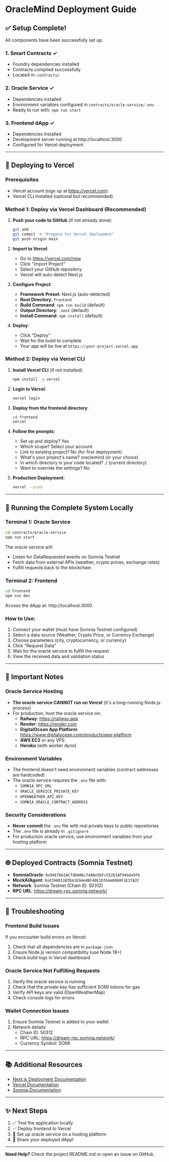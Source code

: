 # OracleMind Deployment Guide

## ✅ Setup Complete!

All components have been successfully set up:

### 1. Smart Contracts ✓
- Foundry dependencies installed
- Contracts compiled successfully
- Located in: `contracts/`

### 2. Oracle Service ✓
- Dependencies installed
- Environment variables configured in `contracts/oracle-service/.env`
- Ready to run with: `npm run start`

### 3. Frontend dApp ✓
- Dependencies installed
- Development server running at http://localhost:3000
- Configured for Vercel deployment

---

## 🚀 Deploying to Vercel

### Prerequisites
- Vercel account (sign up at https://vercel.com)
- Vercel CLI installed (optional but recommended)

### Method 1: Deploy via Vercel Dashboard (Recommended)

1. **Push your code to GitHub** (if not already done):
   ```bash
   git add .
   git commit -m "Prepare for Vercel deployment"
   git push origin main
   ```

2. **Import to Vercel**:
   - Go to https://vercel.com/new
   - Click "Import Project"
   - Select your GitHub repository
   - Vercel will auto-detect Next.js

3. **Configure Project**:
   - **Framework Preset**: Next.js (auto-detected)
   - **Root Directory**: `frontend`
   - **Build Command**: `npm run build` (default)
   - **Output Directory**: `.next` (default)
   - **Install Command**: `npm install` (default)

4. **Deploy**:
   - Click "Deploy"
   - Wait for the build to complete
   - Your app will be live at `https://your-project.vercel.app`

### Method 2: Deploy via Vercel CLI

1. **Install Vercel CLI** (if not installed):
   ```bash
   npm install -g vercel
   ```

2. **Login to Vercel**:
   ```bash
   vercel login
   ```

3. **Deploy from the frontend directory**:
   ```bash
   cd frontend
   vercel
   ```

4. **Follow the prompts**:
   - Set up and deploy? Yes
   - Which scope? Select your account
   - Link to existing project? No (for first deployment)
   - What's your project's name? oraclemind (or your choice)
   - In which directory is your code located? ./ (current directory)
   - Want to override the settings? No

5. **Production Deployment**:
   ```bash
   vercel --prod
   ```

---

## 🔧 Running the Complete System Locally

### Terminal 1: Oracle Service
```bash
cd contracts/oracle-service
npm run start
```

The oracle service will:
- Listen for DataRequested events on Somnia Testnet
- Fetch data from external APIs (weather, crypto prices, exchange rates)
- Fulfill requests back to the blockchain

### Terminal 2: Frontend
```bash
cd frontend
npm run dev
```

Access the dApp at: http://localhost:3000

### How to Use:
1. Connect your wallet (must have Somnia Testnet configured)
2. Select a data source (Weather, Crypto Price, or Currency Exchange)
3. Choose parameters (city, cryptocurrency, or currency)
4. Click "Request Data"
5. Wait for the oracle service to fulfill the request
6. View the received data and validation status

---

## 📝 Important Notes

### Oracle Service Hosting
- **The oracle service CANNOT run on Vercel** (it's a long-running Node.js process)
- For production, host the oracle service on:
  - **Railway**: https://railway.app
  - **Render**: https://render.com
  - **DigitalOcean App Platform**: https://www.digitalocean.com/products/app-platform
  - **AWS EC2** or any VPS
  - **Heroku** (with worker dyno)

### Environment Variables
- The frontend doesn't need environment variables (contract addresses are hardcoded)
- The oracle service requires the `.env` file with:
  - `SOMNIA_RPC_URL`
  - `ORACLE_SERVICE_PRIVATE_KEY`
  - `OPENWEATHER_API_KEY`
  - `SOMNIA_ORACLE_CONTRACT_ADDRESS`

### Security Considerations
- **Never commit** the `.env` file with real private keys to public repositories
- The `.env` file is already in `.gitignore`
- For production oracle service, use environment variables from your hosting platform

---

## 🌐 Deployed Contracts (Somnia Testnet)

- **SomniaOracle**: `0x94E7b61ACfdDA06c74A8e56Fc55261AF94bda9f6`
- **MockAIAgent**: `0xE398011BfD41E94e4BF40E1Df64e0960F1E37A2C`
- **Network**: Somnia Testnet (Chain ID: 50312)
- **RPC URL**: https://dream-rpc.somnia.network/

---

## 🐛 Troubleshooting

### Frontend Build Issues
If you encounter build errors on Vercel:
1. Check that all dependencies are in `package.json`
2. Ensure Node.js version compatibility (use Node 18+)
3. Check build logs in Vercel dashboard

### Oracle Service Not Fulfilling Requests
1. Verify the oracle service is running
2. Check that the private key has sufficient SOMI tokens for gas
3. Verify API keys are valid (OpenWeatherMap)
4. Check console logs for errors

### Wallet Connection Issues
1. Ensure Somnia Testnet is added to your wallet
2. Network details:
   - Chain ID: 50312
   - RPC URL: https://dream-rpc.somnia.network/
   - Currency Symbol: SOMI

---

## 📚 Additional Resources

- [Next.js Deployment Documentation](https://nextjs.org/docs/deployment)
- [Vercel Documentation](https://vercel.com/docs)
- [Somnia Documentation](https://docs.somnia.network/)

---

## ✨ Next Steps

1. ✅ Test the application locally
2. ✅ Deploy frontend to Vercel
3. 🔄 Set up oracle service on a hosting platform
4. 🎉 Share your deployed dApp!

---

**Need Help?** Check the project README.md or open an issue on GitHub.
